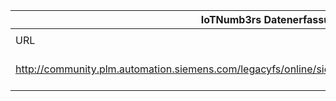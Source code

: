 |IoTNumb3rs Datenerfassung|||||||||||
| ---- | ---- | ---- | ---- | ---- | ---- | ---- | ---- | ---- | ---- | ---- |
||||||||||||
|URL|home_url|filename|device_class|device_count|market_class|market_volume|prognosis_year|publication_year|authorship_class|Dropbox folder|
|http://community.plm.automation.siemens.com/legacyfs/online/siemensplm_blogs/2015/12/Infographic.png|https://community.plm.automation.siemens.com/t5/Polarion-Blog/White-Paper-Testing-the-Internet-of-Things-IoT/ba-p/381020|file13_Infographic.png|device|5E+11|||2025|2015|Blogger|Pattoho/20190107-1200|

